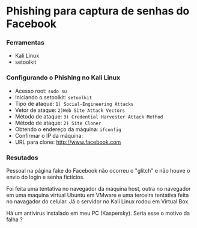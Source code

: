 # Phishing para captura de senhas do Facebook

### Ferramentas

- Kali Linux
- setoolkit

### Configurando o Phishing no Kali Linux

- Acesso root: ``` sudo su ```
- Iniciando o setoolkit: ``` setoolkit ```
- Tipo de ataque: ``` 1) Social-Engineering Attacks ```
- Vetor de ataque: ``` 2)Web Site Attack Vectors ```
- Método de ataque: ```3) Credential Harvester Attack Method ```
- Método de ataque: ``` 2) Site Cloner ```
- Obtendo o endereço da máquina: ``` ifconfig ```
- Confirmar o IP da máquina:  
- URL para clone: http://www.facebook.com

### Resutados

Pessoal na página fake do Facebook não ocorreu o "glitch" e não houve o envio do login e senha fictícios.

Foi feita uma tentativa no navegador da máquina host, outra no navegador em uma maquina virtual Ubuntu em VMware e 
uma terceira tentativa feita no navagador do celular. Já o servidor no Kali Linux rodou em Virtual Box.
 
Há um antivírus instalado em meu PC (Kaspersky). Seria esse o motivo da falha ?



